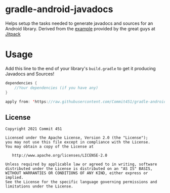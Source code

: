 # gradle-android-javadocs
Helps setup the tasks needed to generate javadocs and sources for an Android library.
Derived from the [example](https://github.com/jitpack/android-example/blob/master/library/build.gradle) provided by the great guys at [Jitpack](https://jitpack.io)

# Usage
Add this line to the end of your library's `build.gradle` to get it producing Javadocs and Sources!
```java
dependencies {
    //Your dependencies (if you have any)
}

apply from: 'https://raw.githubusercontent.com/Commit451/gradle-android-javadocs/2.0.0/gradle-android-javadocs.gradle'
```

License
--------

    Copyright 2021 Commit 451

    Licensed under the Apache License, Version 2.0 (the "License");
    you may not use this file except in compliance with the License.
    You may obtain a copy of the License at

       http://www.apache.org/licenses/LICENSE-2.0

    Unless required by applicable law or agreed to in writing, software
    distributed under the License is distributed on an "AS IS" BASIS,
    WITHOUT WARRANTIES OR CONDITIONS OF ANY KIND, either express or implied.
    See the License for the specific language governing permissions and
    limitations under the License.
